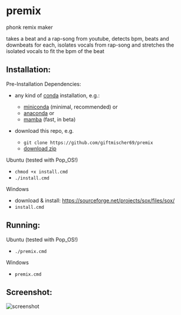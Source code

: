 # premix

phonk remix maker

takes a beat and a rap-song from youtube, detects bpm, beats and downbeats for each, isolates vocals from rap-song and stretches the 
isolated vocals to fit the bpm of the beat

## Installation:

Pre-Installation Dependencies:
- any kind of [conda](https://docs.conda.io/en/latest/index.html) installation, e.g.:
  - [miniconda](https://docs.conda.io/en/latest/miniconda.html) (minimal, recommended) or
  - [anaconda](https://www.anaconda.com/products/individual) or
  - [mamba](https://github.com/mamba-org/mamba) (fast, in beta)

- download this repo, e.g.
  - `git clone https://github.com/giftmischer69/premix`
  - [download zip](https://github.com/giftmischer69/premix/archive/main.zip)

Ubuntu (tested with Pop_OS!)
- `chmod +x install.cmd`
- `./install.cmd` 

Windows
- download & install: https://sourceforge.net/projects/sox/files/sox/
- `install.cmd`

## Running:
Ubuntu (tested with Pop_OS!)
- `./premix.cmd`

Windows
- `premix.cmd`


## Screenshot:

![screenshot](https://raw.githubusercontent.com/giftmischer69/premix/main/screenshot.png)
